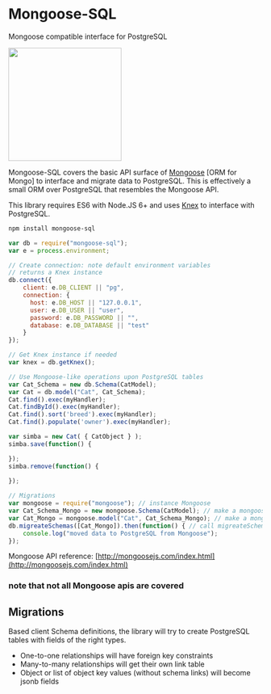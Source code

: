 # Mongoose-SQL

Mongoose compatible interface for PostgreSQL

<img height="224px" src = "http://t10.deviantart.net/l0aLpKFx8pPp4COINIGMRXIVWuQ=/fit-in/700x350/filters:fixed_height(100,100):origin()/pre05/503a/th/pre/f/2014/341/1/5/rikki_tikki_tavi_by_hidde99-d88zxp6.png"/>

Mongoose-SQL covers the basic API surface of [Mongoose](http://mongoosejs.com) [ORM for Mongo] to interface and migrate data to PostgreSQL. This is effectively a small ORM over PostgreSQL that resembles the Mongoose API.

This library requires ES6 with Node.JS 6+ and uses [Knex](http://knexjs.org/) to interface with PostgreSQL.

```bash
npm install mongoose-sql
```

```js
var db = require("mongoose-sql");
var e = process.environment;

// Create connection: note default environment variables
// returns a Knex instance
db.connect({
    client: e.DB_CLIENT || "pg",
    connection: {
      host: e.DB_HOST || "127.0.0.1",
      user: e.DB_USER || "user",
      password: e.DB_PASSWORD || "",
      database: e.DB_DATABASE || "test"
    }
});

// Get Knex instance if needed
var knex = db.getKnex();

// Use Mongoose-like operations upon PostgreSQL tables
var Cat_Schema = new db.Schema(CatModel);
var Cat = db.model("Cat", Cat_Schema);
Cat.find().exec(myHandler);
Cat.findById().exec(myHandler);
Cat.find().sort('breed').exec(myHandler);
Cat.find().populate('owner').exec(myHandler);

var simba = new Cat( { CatObject } );
simba.save(function() {

});
simba.remove(function() {
    
});

// Migrations
var mongoose = require("mongoose"); // instance Mongoose
var Cat_Schema_Mongo = new mongoose.Schema(CatModel); // make a mongoose schema
var Cat_Mongo = mongoose.model("Cat", Cat_Schema_Mongo); // make a mongoose model
db.migreateSchemas([Cat_Mongo]).then(function() { // call migreateSchemas with model
    console.log("moved data to PostgreSQL from Mongoose");
});
```

Mongoose API reference:
[http://mongoosejs.com/index.html](http://mongoosejs.com/index.html)
### note that not all Mongoose apis are covered

## Migrations

Based client Schema definitions, the library will try to create PostgreSQL tables with fields of the right types.

* One-to-one relationships will have foreign key constraints
* Many-to-many relationships will get their own link table
* Object or list of object key values (without schema links) will become jsonb fields
